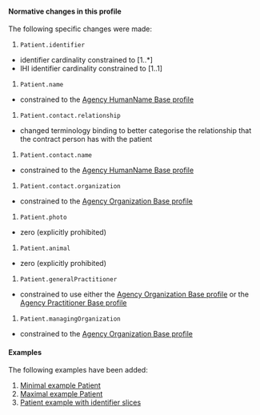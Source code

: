 #### Normative changes in this profile
The following specific changes were made:
1. `Patient.identifier`
- identifier cardinality constrained to [1..\*]
- IHI identifier cardinality constrained to [1..1]
1. `Patient.name`
- constrained to the [Agency HumanName Base profile](StructureDefinition-humanname-dh-base-1.html)
1. `Patient.contact.relationship`
- changed terminology binding to better categorise the relationship that the contract person has with the patient
1. `Patient.contact.name`
- constrained to the [Agency HumanName Base profile](StructureDefinition-humanname-dh-base-1.html)
1. `Patient.contact.organization`
- constrained to the [Agency Organization Base profile](StructureDefinition-organization-dh-base-1.html)
1. `Patient.photo`
- zero (explicitly prohibited)
1. `Patient.animal`
- zero (explicitly prohibited)
1. `Patient.generalPractitioner`
- constrained to use either the [Agency Organization Base profile](StructureDefinition-organization-dh-base-1.html) or the [Agency Practitioner Base profile](StructureDefinition-practitioner-dh-base-1.html)
1. `Patient.managingOrganization`
- constrained to the [Agency Organization Base profile](StructureDefinition-organization-dh-base-1.html)

#### Examples
The following examples have been added:
1. [Minimal example Patient](Patient-patient-min-example.html)
1. [Maximal example Patient](Patient-patient-max-example.html)
1. [Patient example with identifier slices](Patient-patient-with-identifier-slices-example.html)